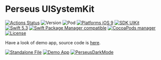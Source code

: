 Perseus UISystemKit
======================================
[![Actions Status](https://github.com/perseusrealdeal/PerseusUISystemKit/actions/workflows/CI.yml/badge.svg)](https://github.com/perseusrealdeal/PerseusUISystemKit/actions)
![Version](https://img.shields.io/badge/Version-1.0.0-green.svg)
![Pod](https://img.shields.io/badge/Pod-1.0.0-green.svg)
[![Platforms iOS 9](https://img.shields.io/badge/Platforms-iOS%209.0-orange.svg)](https://en.wikipedia.org/wiki/IOS_9)
[![SDK UIKit](https://img.shields.io/badge/SDK-UIKit%20-blueviolet.svg)](https://developer.apple.com/documentation/uikit)
[![Swift 5.3](https://img.shields.io/badge/Swift-5.3-red.svg)](https://docs.swift.org/swift-book/RevisionHistory/RevisionHistory.html)
[![Swift Package Manager compatible](https://img.shields.io/badge/Swift%20Package%20Manager-compatible-informational.svg)](https://github.com/apple/swift-package-manager)
[![CocoaPods manager](https://img.shields.io/badge/CocoaPods%20Manager-compatible-informational.svg)](https://cocoapods.org)
[![License](http://img.shields.io/:License-MIT-blue.svg)](https://github.com/perseusrealdeal/PerseusUISystemKit/blob/22c836dd71cb774bf5f7ecdb5a3b22f0f87357be/LICENSE)

Have a look of demo app, source code is [here](https://github.com/perseusrealdeal/ios.darkmode.discovery.git).

[![Standalone File](https://img.shields.io/badge/Standalone%20File-available-red.svg)]()
[![Demo App](https://img.shields.io/badge/Demo%20App-available-ff6964.svg)](https://github.com/perseusrealdeal/ios.darkmode.discovery.git)
[![PerseusDarkMode](http://img.shields.io/:PerseusDarkMode-1.0.3-green.svg)](https://github.com/perseusrealdeal/PerseusDarkMode/tree/1.0.3)
